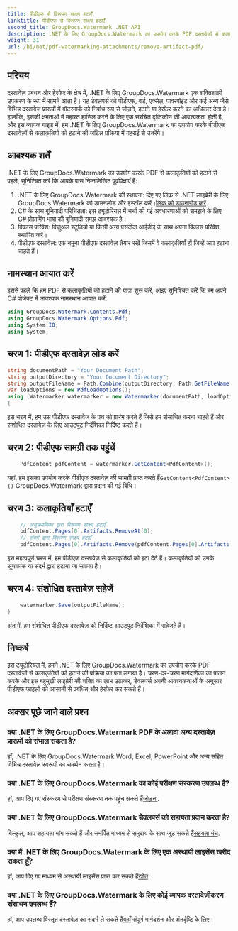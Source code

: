```yaml
---
title: पीडीएफ से विरूपण साक्ष्य हटाएँ
linktitle: पीडीएफ से विरूपण साक्ष्य हटाएँ
second_title: GroupDocs.Watermark .NET API
description: .NET के लिए GroupDocs.Watermark का उपयोग करके PDF दस्तावेज़ों से कलाकृतियों को आसानी से हटाने का तरीका जानें। हमारे व्यापक ट्यूटोरियल के साथ चरण-दर-चरण प्रक्रिया में महारत हासिल करें।
weight: 31
url: /hi/net/pdf-watermarking-attachments/remove-artifact-pdf/
---
```

## परिचय
दस्तावेज़ प्रबंधन और हेरफेर के क्षेत्र में, .NET के लिए GroupDocs.Watermark एक शक्तिशाली उपकरण के रूप में सामने आता है। यह डेवलपर्स को पीडीएफ, वर्ड, एक्सेल, पावरपॉइंट और कई अन्य जैसे विभिन्न दस्तावेज़ प्रारूपों में वॉटरमार्क को निर्बाध रूप से जोड़ने, हटाने या हेरफेर करने का अधिकार देता है। हालाँकि, इसकी क्षमताओं में महारत हासिल करने के लिए एक संरचित दृष्टिकोण की आवश्यकता होती है, और इस व्यापक गाइड में, हम .NET के लिए GroupDocs.Watermark का उपयोग करके पीडीएफ दस्तावेज़ों से कलाकृतियों को हटाने की जटिल प्रक्रिया में गहराई से उतरेंगे।
## आवश्यक शर्तें
.NET के लिए GroupDocs.Watermark का उपयोग करके PDF से कलाकृतियों को हटाने से पहले, सुनिश्चित करें कि आपके पास निम्नलिखित पूर्वापेक्षाएँ हैं:
1. .NET के लिए GroupDocs.Watermark की स्थापना: दिए गए लिंक से .NET लाइब्रेरी के लिए GroupDocs.Watermark को डाउनलोड और इंस्टॉल करें।[लिंक को डाउनलोड करें](https://releases.groupdocs.com/Watermark/net/).
2. C# के साथ बुनियादी परिचितता: इस ट्यूटोरियल में चर्चा की गई अवधारणाओं को समझने के लिए C# प्रोग्रामिंग भाषा की बुनियादी समझ आवश्यक है।
3. विकास परिवेश: विजुअल स्टूडियो या किसी अन्य पसंदीदा आईडीई के साथ अपना विकास परिवेश स्थापित करें।
4. पीडीएफ दस्तावेज़: एक नमूना पीडीएफ दस्तावेज़ तैयार रखें जिसमें वे कलाकृतियाँ हों जिन्हें आप हटाना चाहते हैं।

## नामस्थान आयात करें
इससे पहले कि हम PDF से कलाकृतियों को हटाने की यात्रा शुरू करें, आइए सुनिश्चित करें कि हम अपने C# प्रोजेक्ट में आवश्यक नामस्थान आयात करें:
```csharp
using GroupDocs.Watermark.Contents.Pdf;
using GroupDocs.Watermark.Options.Pdf;
using System.IO;
using System;
```
## चरण 1: पीडीएफ दस्तावेज़ लोड करें
```csharp
string documentPath = "Your Document Path";
string outputDirectory = "Your Document Directory";
string outputFileName = Path.Combine(outputDirectory, Path.GetFileName(documentPath));
var loadOptions = new PdfLoadOptions();
using (Watermarker watermarker = new Watermarker(documentPath, loadOptions))
{
```
इस चरण में, हम उस पीडीएफ दस्तावेज़ के पथ को प्रारंभ करते हैं जिसे हम संसाधित करना चाहते हैं और संशोधित दस्तावेज़ के लिए आउटपुट निर्देशिका निर्दिष्ट करते हैं।
## चरण 2: पीडीएफ सामग्री तक पहुंचें
```csharp
    PdfContent pdfContent = watermarker.GetContent<PdfContent>();
```
 यहां, हम इसका उपयोग करके पीडीएफ दस्तावेज़ की सामग्री प्राप्त करते हैं`GetContent<PdfContent>()` GroupDocs.Watermark द्वारा प्रदान की गई विधि।
## चरण 3: कलाकृतियाँ हटाएँ
```csharp
    // अनुक्रमणिका द्वारा विरूपण साक्ष्य हटाएँ
    pdfContent.Pages[0].Artifacts.RemoveAt(0);
    // संदर्भ द्वारा विरूपण साक्ष्य हटाएँ
    pdfContent.Pages[0].Artifacts.Remove(pdfContent.Pages[0].Artifacts[0]);
```
इस महत्वपूर्ण चरण में, हम पीडीएफ दस्तावेज़ से कलाकृतियों को हटा देते हैं। कलाकृतियों को उनके सूचकांक या संदर्भ द्वारा हटाया जा सकता है।
## चरण 4: संशोधित दस्तावेज़ सहेजें
```csharp
    watermarker.Save(outputFileName);
}
```
अंत में, हम संशोधित पीडीएफ दस्तावेज़ को निर्दिष्ट आउटपुट निर्देशिका में सहेजते हैं।

## निष्कर्ष
इस ट्यूटोरियल में, हमने .NET के लिए GroupDocs.Watermark का उपयोग करके PDF दस्तावेज़ों से कलाकृतियों को हटाने की प्रक्रिया का पता लगाया है। चरण-दर-चरण मार्गदर्शिका का पालन करके और इस बहुमुखी लाइब्रेरी की शक्ति का लाभ उठाकर, डेवलपर्स अपनी आवश्यकताओं के अनुसार पीडीएफ फाइलों को आसानी से प्रबंधित और हेरफेर कर सकते हैं।
## अक्सर पूछे जाने वाले प्रश्न
### क्या .NET के लिए GroupDocs.Watermark PDF के अलावा अन्य दस्तावेज़ प्रारूपों को संभाल सकता है?
हाँ, .NET के लिए GroupDocs.Watermark Word, Excel, PowerPoint और अन्य सहित विभिन्न दस्तावेज़ स्वरूपों का समर्थन करता है।
### क्या .NET के लिए GroupDocs.Watermark का कोई परीक्षण संस्करण उपलब्ध है?
 हां, आप दिए गए संस्करण से परीक्षण संस्करण तक पहुंच सकते हैं[जोड़ना](https://releases.groupdocs.com/).
### क्या .NET के लिए GroupDocs.Watermark डेवलपर्स को सहायता प्रदान करता है?
 बिल्कुल, आप सहायता मांग सकते हैं और समर्पित माध्यम से समुदाय के साथ जुड़ सकते हैं[सहयता मंच](https://forum.groupdocs.com/c/watermark/19).
### क्या मैं .NET के लिए GroupDocs.Watermark के लिए एक अस्थायी लाइसेंस खरीद सकता हूँ?
 हां, आप दिए गए माध्यम से अस्थायी लाइसेंस प्राप्त कर सकते हैं[स्रोत](https://purchase.groupdocs.com/temporary-license/).
### क्या .NET के लिए GroupDocs.Watermark के लिए कोई व्यापक दस्तावेज़ीकरण संसाधन उपलब्ध हैं?
 हां, आप उपलब्ध विस्तृत दस्तावेज़ का संदर्भ ले सकते हैं[यहाँ](https://tutorials.groupdocs.com/Watermark/net/) संपूर्ण मार्गदर्शन और अंतर्दृष्टि के लिए।